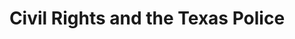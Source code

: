 ---
layout: manifest
title: Civil Rights and the Texas Police
manifest_name: civil-rights-and-the-texas-police

---